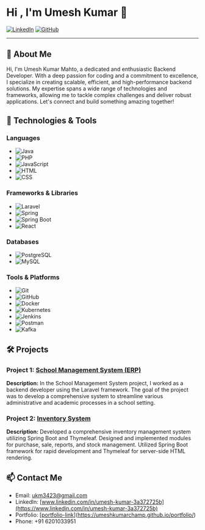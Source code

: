 # Hi , I'm Umesh Kumar 👋

[![LinkedIn](https://img.shields.io/badge/LinkedIn-Profile-blue)](linkedin.com/in/umesh-kumar-3a372725b)
[![GitHub](https://img.shields.io/badge/GitHub-Follow-green)](https://github.com/ukm3423)

---

## 🚀 About Me

Hi, I'm Umesh Kumar Mahto, a dedicated and enthusiastic Backend Developer. With a deep passion for coding and a commitment to excellence, I specialize in creating scalable, efficient, and high-performance backend solutions. My expertise spans a wide range of technologies and frameworks, allowing me to tackle complex challenges and deliver robust applications. Let's connect and build something amazing together!

## 🔧 Technologies & Tools

### Languages
- ![Java](https://img.shields.io/badge/Java-ED8B00?style=for-the-badge&logo=java&logoColor=white)
- ![PHP](https://img.shields.io/badge/PHP-777BB4?style=for-the-badge&logo=php&logoColor=white)
- ![JavaScript](https://img.shields.io/badge/JavaScript-F7DF1E?style=for-the-badge&logo=javascript&logoColor=black)
- ![HTML](https://img.shields.io/badge/HTML-E34F26?style=for-the-badge&logo=html5&logoColor=white)
- ![CSS](https://img.shields.io/badge/CSS-1572B6?style=for-the-badge&logo=css3&logoColor=white)

### Frameworks & Libraries
- ![Laravel](https://img.shields.io/badge/Laravel-FF2D20?style=for-the-badge&logo=laravel&logoColor=white)
- ![Spring](https://img.shields.io/badge/Spring-6DB33F?style=for-the-badge&logo=spring&logoColor=white)
- ![Spring Boot](https://img.shields.io/badge/Spring%20Boot-6DB33F?style=for-the-badge&logo=spring-boot&logoColor=white)
- ![React](https://img.shields.io/badge/React-61DAFB?style=for-the-badge&logo=react&logoColor=white)

### Databases
- ![PostgreSQL](https://img.shields.io/badge/PostgreSQL-316192?style=for-the-badge&logo=postgresql&logoColor=white)
- ![MySQL](https://img.shields.io/badge/MySQL-4479A1?style=for-the-badge&logo=mysql&logoColor=white)

### Tools & Platforms
- ![Git](https://img.shields.io/badge/Git-F05032?style=for-the-badge&logo=git&logoColor=white)
- ![GitHub](https://img.shields.io/badge/GitHub-181717?style=for-the-badge&logo=github&logoColor=white)
- ![Docker](https://img.shields.io/badge/Docker-2496ED?style=for-the-badge&logo=docker&logoColor=white)
- ![Kubernetes](https://img.shields.io/badge/Kubernetes-326CE5?style=for-the-badge&logo=kubernetes&logoColor=white)
- ![Jenkins](https://img.shields.io/badge/Jenkins-D24939?style=for-the-badge&logo=jenkins&logoColor=white)
- ![Postman](https://img.shields.io/badge/Postman-FF6C37?style=for-the-badge&logo=postman&logoColor=white)
- ![Kafka](https://img.shields.io/badge/Apache%20Kafka-231F20?style=for-the-badge&logo=apache-kafka&logoColor=white)

## 🛠️ Projects

### Project 1: [School Management System (ERP) ](https://github.com/ukm3423)
**Description:** In the School Management System project, I worked as a backend
developer using the Laravel framework. The goal of the project was
to develop a comprehensive system to streamline various administrative and academic processes in a school setting.

### Project 2: [Inventory System](https://github.com/ukm3423)
**Description:** Developed a comprehensive inventory management system
utilizing Spring Boot and Thymeleaf. Designed and implemented modules for purchase, sale, reports, and stock management. Utilized Spring Boot framework for rapid development and
Thymeleaf for server-side HTML rendering.


## 📫 Contact Me

- Email: [ukm3423@gmail.com](mailto:ukm3423@gmail.com)
- LinkedIn: [www.linkedin.com/in/umesh-kumar-3a372725b](https://www.linkedin.com/in/umesh-kumar-3a372725b)
- Portfolio: [[portfolio-link](https://www.umeshkumarchamp.github.io/portfolio/)](https://umeshkumarchamp.github.io/portfolio/)
- Phone: +91 6201033951
